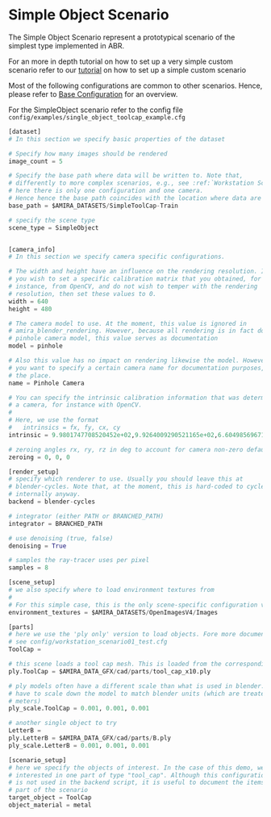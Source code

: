 
# Simple Object Scenario

The Simple Object Scenario represent a prototypical scenario of the
simplest type implemented in ABR.

For an more in depth tutorial on how to set up a very simple custom scenario
refer to our [tutorial](../tutorials/simplecustomscenario.md) on how to set up 
a simple custom scenario

Most of the following configurations are common to other scenarios.
Hence, please refer to [Base Configuration](./baseconfiguration.md) for an overview.

For the SimpleObject scenario refer to the config file `config/examples/single_object_toolcap_example.cfg`

```python
[dataset]
# In this section we specify basic properties of the dataset

# Specify how many images should be rendered
image_count = 5

# Specify the base path where data will be written to. Note that,
# differently to more complex scenarios, e.g., see :ref:`Workstation Scenarios`,
# here there is only one configuration and one camera.
# Hence hence the base path coincides with the location where data are actually written.
base_path = $AMIRA_DATASETS/SimpleToolCap-Train

# specify the scene type
scene_type = SimpleObject


[camera_info]
# In this section we specify camera specific configurations.

# The width and height have an influence on the rendering resolution. In case
# you wish to set a specific calibration matrix that you obtained, for
# instance, from OpenCV, and do not wish to temper with the rendering
# resolution, then set these values to 0.
width = 640
height = 480

# The camera model to use. At the moment, this value is ignored in
# amira_blender_rendering. However, because all rendering is in fact done with a
# pinhole camera model, this value serves as documentation
model = pinhole

# Also this value has no impact on rendering likewise the model. However, if
# you want to specify a certain camera name for documentation purposes, this is
# the place.
name = Pinhole Camera

# You can specify the intrinsic calibration information that was determined for
# a camera, for instance with OpenCV.
#
# Here, we use the format
#   intrinsics = fx, fy, cx, cy
intrinsic = 9.9801747708520452e+02,9.9264009290521165e+02,6.6049856967197002e+02,3.6404286361152555e+02,0

# zeroing angles rx, ry, rz in deg to account for camera non-zero default rotation
zeroing = 0, 0, 0

[render_setup]
# specify which renderer to use. Usually you should leave this at
# blender-cycles. Note that, at the moment, this is hard-coded to cycles
# internally anyway.
backend = blender-cycles

# integrator (either PATH or BRANCHED_PATH)
integrator = BRANCHED_PATH

# use denoising (true, false)
denoising = True

# samples the ray-tracer uses per pixel
samples = 8

[scene_setup]
# we also specify where to load environment textures from
#
# For this simple case, this is the only scene-specific configuration value
environment_textures = $AMIRA_DATASETS/OpenImagesV4/Images

[parts]
# here we use the 'ply only' version to load objects. Fore more documentation,
# see config/workstation_scenario01_test.cfg
ToolCap =

# this scene loads a tool cap mesh. This is loaded from the corresponding mesh
ply.ToolCap = $AMIRA_DATA_GFX/cad/parts/tool_cap_x10.ply

# ply models often have a different scale than what is used in blender. Here, we
# have to scale down the model to match blender units (which are treated to be
# meters)
ply_scale.ToolCap = 0.001, 0.001, 0.001

# another single object to try
LetterB =
ply.LetterB = $AMIRA_DATA_GFX/cad/parts/B.ply
ply_scale.LetterB = 0.001, 0.001, 0.001

[scenario_setup]
# here we specify the objects of interest. In the case of this demo, we are only
# interested in one part of type "tool_cap". Although this configuration option
# is not used in the backend script, it is useful to document the items that are
# part of the scenario
target_object = ToolCap
object_material = metal
```